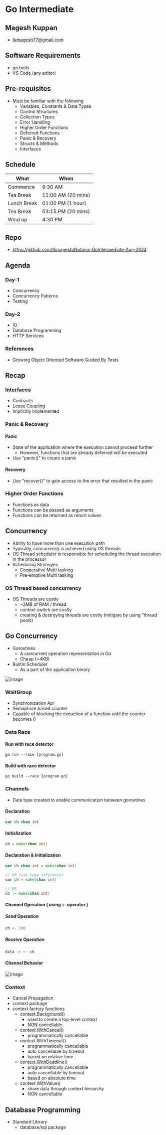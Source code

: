 # Go Intermediate

## Magesh Kuppan
- tkmagesh77@gmail.com

## Software Requirements
- go tools
- VS Code (any editor)

## Pre-requisites
- Must be familiar with the following
    - Variables, Constants & Data Types
    - Control Structures
    - Collection Types
    - Error Handling
    - Higher Order Functions
    - Deferred Functions
    - Panic & Recovery
    - Structs & Methods
    - Interfaces

## Schedule
| What | When |
|------|------|
| Commence | 9:30 AM |
| Tea Break | 11:00 AM (20 mins) |
| Lunch Break | 01:00 PM (1 hour) |
| Tea Break | 03:15 PM (20 mins) |
| Wind up | 4:30 PM |

## Repo
- https://github.com/tkmagesh/Nutanix-GoIntermediate-Aug-2024

## Agenda
### Day-1
- Concurrency
- Concurrency Patterns
- Testing

### Day-2
- IO
- Database Programming
- HTTP Services

### References
- Growing Object Oriented Software Guided By Tests

## Recap
### Interfaces
- Contracts
- Loose Coupling
- Implicitly Implemented

### Panic & Recovery
#### Panic
- State of the application where the execution cannot proceed further
    - However, functions that are already deferred will be executed
- Use "panic()" to create a panic
#### Recovery
- Use "recover()" to gain access to the error that resulted in the panic

### Higher Order Functions
- Functions as data
- Functions can be passed as arguments
- Functions can be returned as return values

## Concurrency
- Ability to have more than one execution path
- Typically, concurrency is achieved using OS threads
- OS Thread scheduler is responsible for scheduling the thread execution in the processor
- Scheduling Strategies
    - Cooperative Multi tasking
    - Pre-emptive Multi tasking
### OS Thread based concurrency
- OS Threads are costly 
    - ~2MB of RAM / thread
    - context switch are costly
    - creating & destroying threads are costly (mitigate by using "thread pools)

## Go Concurrency
- Goroutines
    - A concurrent operation representation in Go
    - Cheap (~4KB)
- Builtin Scheduler
    - As a part of the application binary

![image](./images/go-concurrency.png)

### WaitGroup
- Synchronization Api
- Semaphore based counter
- Capable of blocking the exeuction of a function until the counter becomes 0

### Data Race
#### Run with race detector
```
go run --race [program.go]
```
#### Build with race detector
```
go build --race [program.go]
```

### Channels
- Data type created to enable communication between goroutines
#### Declaration
```go
var ch chan int
```
#### Initialization
```go
ch = make(chan int)
```
#### Declaration & Initialization
```go
var ch chan int = make(chan int)

// OR (use type inference)
var ch = make(chan int)

// OR
ch := make(chan int)
```
#### Channel Operation ( using <- operator )
##### Send Operation
```go
ch <- 100
```
##### Receive Operation
```go
data := <- ch
```
#### Channel Behavior
![image](./images/channel-behaviors.png)

### Context
- Cancel Propagation
- context package
- context factory functions
    - context.Background()
        - used to create a top-level context
        - NON cancellable
    - context.WithCancel()
        - programmatically cancellable
    - context.WithTimeout()
        - programmatically cancellable
        - auto cancellable by timeout
        - based on relative time
    - context.WithDeadline()
        - programmatically cancellable
        - auto cancellable by timeout
        - based on absolute time
    - context.WithValue()
        - share data through context hierarchy
        - NON cancellable

## Database Programming
- Standard Library
    - database/sql package